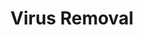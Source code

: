 ---sort_key: 37layout: "sku"id: virus-removal-computertitle: "Virus Removal"heading: "Virus Removal"sub-title: "Good security practices and regular check-ups are essential to your computer protection."category: "Sales On-Demand Support"category_description: "Technical support at on-demand rates."keywords: ""features: - feature: "As part of our Virus Removal service we’ll," - feature: "Identify and remove any malware or adware on one (1) computer" - feature: "Mitigate and repair any issues caused by malicious software" - feature: "Review your current security setup and make recommendations to avoid further infection"price: "99"unit: "computer"australia_only: "Yes"---
